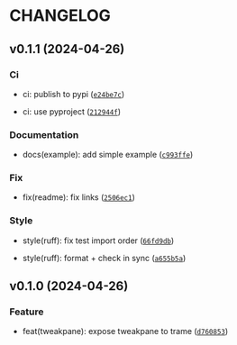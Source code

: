 # CHANGELOG



## v0.1.1 (2024-04-26)

### Ci

* ci: publish to pypi ([`e24be7c`](https://github.com/Kitware/trame-tweakpane/commit/e24be7cf8f9f5eaea310699d64be00abf8622128))

* ci: use pyproject ([`212944f`](https://github.com/Kitware/trame-tweakpane/commit/212944f777bd861b9ecb157f7bee490c70275d24))

### Documentation

* docs(example): add simple example ([`c993ffe`](https://github.com/Kitware/trame-tweakpane/commit/c993ffef5cb7d7a3153f590829f9ca2d2fc7e591))

### Fix

* fix(readme): fix links ([`2506ec1`](https://github.com/Kitware/trame-tweakpane/commit/2506ec10a202673a2485e34c18ff84880232b0f4))

### Style

* style(ruff): fix test import order ([`66fd9db`](https://github.com/Kitware/trame-tweakpane/commit/66fd9db6eb307ca5d57dd26b25180ea9b4ab0f57))

* style(ruff): format + check in sync ([`a655b5a`](https://github.com/Kitware/trame-tweakpane/commit/a655b5a7c7bcd75ecb070f68738fddca82830287))


## v0.1.0 (2024-04-26)

### Feature

* feat(tweakpane): expose tweakpane to trame ([`d760853`](https://github.com/Kitware/trame-tweakpane/commit/d760853a8ac2cd6debd009dd97b60895af09c477))
